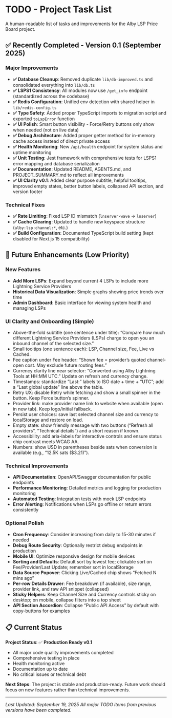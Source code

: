 # TODO - Project Task List

A human-readable list of tasks and improvements for the Alby LSP Price Board project.

## ✅ Recently Completed - Version 0.1 (September 2025)

### Major Improvements
- **✅ Database Cleanup**: Removed duplicate `lib/db-improved.ts` and consolidated everything into `lib/db.ts`
- **✅ LSPS1 Consistency**: All modules now use `/get_info` endpoint (standardized across the codebase)
- **✅ Redis Configuration**: Unified env detection with shared helper in `lib/redis-config.ts`
- **✅ Type Safety**: Added proper TypeScript imports to migration script and exported `toLspError` function
- **✅ UI Polish**: Smart button visibility - Force/Retry buttons only show when needed (not on live data)
- **✅ Debug Architecture**: Added proper getter method for in-memory cache access instead of direct private access
- **✅ Health Monitoring**: New `/api/health` endpoint for system status and uptime monitoring
- **✅ Unit Testing**: Jest framework with comprehensive tests for LSPS1 error mapping and database serialization
- **✅ Documentation**: Updated README, AGENTS.md, and PROJECT_SUMMARY.md to reflect all improvements
- **✅ UI Clarity v0.1**: Added clear purpose subtitle, helpful tooltips, improved empty states, better button labels, collapsed API section, and version footer

### Technical Fixes
- **✅ Rate Limiting**: Fixed LSP ID mismatch (`lnserver-wave` → `lnserver`)
- **✅ Cache Clearing**: Updated to handle new keyspace structure (`alby:lsp:channel:*`, etc.)
- **✅ Build Configuration**: Documented TypeScript build setting (kept disabled for Next.js 15 compatibility)

## 🎯 Future Enhancements (Low Priority)

### New Features
- **Add More LSPs**: Expand beyond current 4 LSPs to include more Lightning Service Providers
- **Historical Data Visualization**: Simple graphs showing price trends over time
- **Admin Dashboard**: Basic interface for viewing system health and managing LSPs

### UI Clarity and Onboarding (Simple)
- Above-the-fold subtitle (one sentence under title): “Compare how much different Lightning Service Providers (LSPs) charge to open you an inbound channel of the selected size.”
- Small tooltips (one sentence each): LSP, Channel size, Fee, Live vs Cached.
- Fee caption under Fee header: “Shown fee = provider’s quoted channel-open cost. May exclude future routing fees.”
- Currency clarity line near selector: “Converted using Alby Lightning Tools at HH:MM UTC.” Update on refresh and currency change.
- Timestamps: standardize “Last:” labels to ISO date + time + “UTC”; add a “Last global update” line above the table.
- Retry UX: disable Retry while fetching and show a small spinner in the button. Keep Force button’s spinner.
- Provider link: make provider name link to website when available (open in new tab). Keep logo/initial fallback.
- Persist user choices: save last selected channel size and currency to localStorage and restore on load.
- Empty state: show friendly message with two buttons (“Refresh all providers”, “Technical details”) and a short reason if known.
- Accessibility: add aria-labels for interactive controls and ensure status chip contrast meets WCAG AA.
- Numbers: show USD in parentheses beside sats when conversion is available (e.g., “12.5K sats ($3.21)”).

### Technical Improvements
- **API Documentation**: OpenAPI/Swagger documentation for public endpoints
- **Performance Monitoring**: Detailed metrics and logging for production monitoring
- **Automated Testing**: Integration tests with mock LSP endpoints
- **Error Alerting**: Notifications when LSPs go offline or return errors consistently

### Optional Polish
- **Cron Frequency**: Consider increasing from daily to 15-30 minutes if needed
- **Debug Route Security**: Optionally restrict debug endpoints in production
- **Mobile UI**: Optimize responsive design for mobile devices
 - **Sorting and Defaults**: Default sort by lowest fee; clickable sort on Fee/Provider/Last Update; remember sort in localStorage
 - **Data Source Popover**: Clicking Live/Cached chip shows “Fetched N mins ago”
 - **Per-row Details Drawer**: Fee breakdown (if available), size range, provider link, and raw API snippet (collapsed)
 - **Sticky Helpers**: Keep Channel Size and Currency controls sticky on desktop; on mobile, collapse filters into a top sheet
 - **API Section Accordion**: Collapse “Public API Access” by default with copy-buttons for examples

## 📋 Current Status

**Project Status**: ✅ **Production Ready v0.1**
- All major code quality improvements completed
- Comprehensive testing in place  
- Health monitoring active
- Documentation up to date
- No critical issues or technical debt

**Next Steps**: The project is stable and production-ready. Future work should focus on new features rather than technical improvements.

---

*Last Updated: September 19, 2025*
*All major TODO items from previous versions have been completed.*
